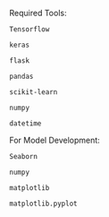 Required Tools:

    Tensorflow

    keras

    flask

    pandas

    scikit-learn

    numpy

    datetime

For Model Development:

    Seaborn

    numpy

    matplotlib

    matplotlib.pyplot
